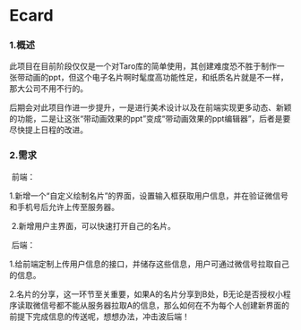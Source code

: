 # Ecard
### **1.概述**

​	此项目在目前阶段仅仅是一个对Taro库的简单使用，其创建难度恐不胜于制作一张带动画的ppt，但这个电子名片啊时髦度高功能性足，和纸质名片就是不一样，那大公司不用不行的。

​	后期会对此项目作进一步提升，一是进行美术设计以及在前端实现更多动态、新颖的功能，二是让这张“带动画效果的ppt”变成“带动画效果的ppt编辑器”，后者是要尽快提上日程的改进。

### **2.需求**

​	前端：

​	1.新增一个“自定义绘制名片”的界面，设置输入框获取用户信息，并在验证微信号和手机号后允许上传至服务器。

​	2.新增用户主界面，可以快速打开自己的名片。

​	后端：

​	1.给前端定制上传用户信息的接口，并储存这些信息，用户可通过微信号拉取自己的信息。

​	2.名片的分享，这一环节至关重要，如果A的名片分享到B处，B无论是否授权小程序读取微信号都不能从服务器拉取A的信息，那么如何在不为每个人创建新界面的前提下完成信息的传送呢，想想办法，冲击波后端！

